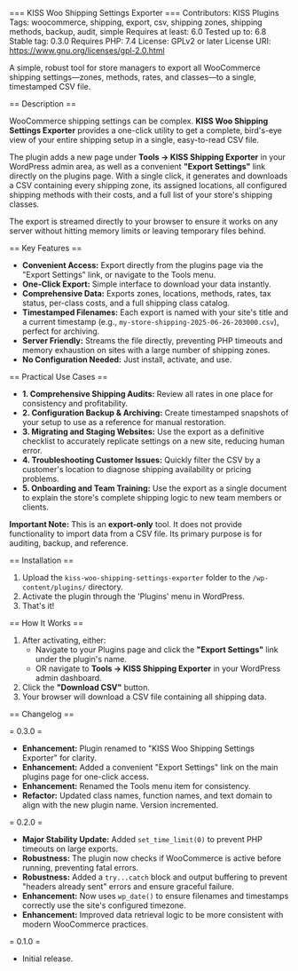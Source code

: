 === KISS Woo Shipping Settings Exporter ===
Contributors: KISS Plugins
Tags: woocommerce, shipping, export, csv, shipping zones, shipping methods, backup, audit, simple
Requires at least: 6.0
Tested up to: 6.8
Stable tag: 0.3.0
Requires PHP: 7.4
License: GPLv2 or later
License URI: https://www.gnu.org/licenses/gpl-2.0.html

A simple, robust tool for store managers to export all WooCommerce shipping settings—zones, methods, rates, and classes—to a single, timestamped CSV file.

== Description ==

WooCommerce shipping settings can be complex. **KISS Woo Shipping Settings Exporter** provides a one-click utility to get a complete, bird's-eye view of your entire shipping setup in a single, easy-to-read CSV file.

The plugin adds a new page under **Tools → KISS Shipping Exporter** in your WordPress admin area, as well as a convenient **"Export Settings"** link directly on the plugins page. With a single click, it generates and downloads a CSV containing every shipping zone, its assigned locations, all configured shipping methods with their costs, and a full list of your store's shipping classes.

The export is streamed directly to your browser to ensure it works on any server without hitting memory limits or leaving temporary files behind.

== Key Features ==

* **Convenient Access:** Export directly from the plugins page via the "Export Settings" link, or navigate to the Tools menu.
* **One-Click Export:** Simple interface to download your data instantly.
* **Comprehensive Data:** Exports zones, locations, methods, rates, tax status, per-class costs, and a full shipping class catalog.
* **Timestamped Filenames:** Each export is named with your site's title and a current timestamp (e.g., `my-store-shipping-2025-06-26-203000.csv`), perfect for archiving.
* **Server Friendly:** Streams the file directly, preventing PHP timeouts and memory exhaustion on sites with a large number of shipping zones.
* **No Configuration Needed:** Just install, activate, and use.

== Practical Use Cases ==

* **1. Comprehensive Shipping Audits:** Review all rates in one place for consistency and profitability.
* **2. Configuration Backup & Archiving:** Create timestamped snapshots of your setup to use as a reference for manual restoration.
* **3. Migrating and Staging Websites:** Use the export as a definitive checklist to accurately replicate settings on a new site, reducing human error.
* **4. Troubleshooting Customer Issues:** Quickly filter the CSV by a customer's location to diagnose shipping availability or pricing problems.
* **5. Onboarding and Team Training:** Use the export as a single document to explain the store's complete shipping logic to new team members or clients.

**Important Note:** This is an **export-only** tool. It does not provide functionality to import data from a CSV file. Its primary purpose is for auditing, backup, and reference.

== Installation ==

1.  Upload the `kiss-woo-shipping-settings-exporter` folder to the `/wp-content/plugins/` directory.
2.  Activate the plugin through the 'Plugins' menu in WordPress.
3.  That's it!

== How It Works ==

1.  After activating, either:
    * Navigate to your Plugins page and click the **"Export Settings"** link under the plugin's name.
    * OR navigate to **Tools → KISS Shipping Exporter** in your WordPress admin dashboard.
2.  Click the **"Download CSV"** button.
3.  Your browser will download a CSV file containing all shipping data.

== Changelog ==

= 0.3.0 =
* **Enhancement:** Plugin renamed to "KISS Woo Shipping Settings Exporter" for clarity.
* **Enhancement:** Added a convenient "Export Settings" link on the main plugins page for one-click access.
* **Enhancement:** Renamed the Tools menu item for consistency.
* **Refactor:** Updated class names, function names, and text domain to align with the new plugin name. Version incremented.

= 0.2.0 =
* **Major Stability Update:** Added `set_time_limit(0)` to prevent PHP timeouts on large exports.
* **Robustness:** The plugin now checks if WooCommerce is active before running, preventing fatal errors.
* **Robustness:** Added a `try...catch` block and output buffering to prevent "headers already sent" errors and ensure graceful failure.
* **Enhancement:** Now uses `wp_date()` to ensure filenames and timestamps correctly use the site's configured timezone.
* **Enhancement:** Improved data retrieval logic to be more consistent with modern WooCommerce practices.

= 0.1.0 =
* Initial release.
